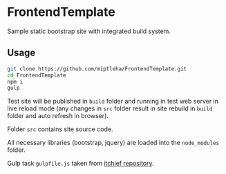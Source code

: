 # FrontendTemplate
Sample static bootstrap site with integrated build system.

## Usage
```bash
git clone https://github.com/miptleha/FrontendTemplate.git
cd FrontendTemplate
npm i
gulp
```

Test site will be published in `build` folder and running in test web server in live reload mode (any changes in `src` folder result in site rebuild in `build` folder and auto refresh in browser).

Folder `src` contains site source code.

All necessary libraries (bootstrap, jquery) are loaded into the `node_modules` folder.

Gulp task `gulpfile.js` taken from [itchief repository](https://github.com/itchief/gulp-project-bootstrap-4).
